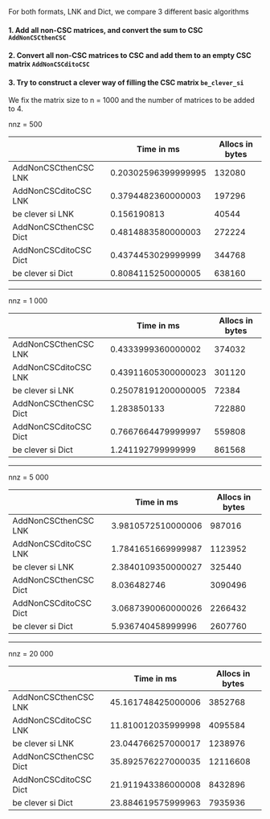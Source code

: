 For both formats, LNK and Dict, we compare 3 different basic algorithms
#### 1. Add all non-CSC matrices, and convert the sum to CSC `AddNonCSCthenCSC`
#### 2. Convert all non-CSC matrices to CSC and add them to an empty CSC matrix `AddNonCSCditoCSC`
#### 3. Try to construct a clever way of filling the CSC matrix `be_clever_si`

We fix the matrix size to n = 1000 and the number of matrices to be added to 4.

nnz = 500

| | Time in ms | Allocs in bytes |
|-----|-----|-----|
| AddNonCSCthenCSC LNK | 0.20302596399999995 | 132080 |
|AddNonCSCditoCSC LNK | 0.3794482360000003 | 197296 |
|be clever si     LNK | 0.156190813 | 40544 |
|AddNonCSCthenCSC Dict | 0.4814883580000003 | 272224 |
|AddNonCSCditoCSC Dict | 0.4374453029999999 | 344768 |
|be clever si      Dict | 0.8084115250000005 | 638160 |

---

nnz = 1 000


| | Time in ms | Allocs in bytes |
|-----|-----|-----|
| AddNonCSCthenCSC LNK | 0.4333999360000002 | 374032 |
| AddNonCSCditoCSC LNK | 0.43911605300000023 | 301120 |
| be clever si     LNK | 0.25078191200000005 |  72384 |
| AddNonCSCthenCSC Dict | 1.283850133 | 722880 |
| AddNonCSCditoCSC Dict | 0.7667664479999997 | 559808 |
| be clever si      Dict | 1.241192799999999 |  861568 |

---

nnz = 5 000

| | Time in ms | Allocs in bytes |
|-----|-----|-----|
| AddNonCSCthenCSC LNK | 3.9810572510000006 | 987016 |
| AddNonCSCditoCSC LNK | 1.7841651669999987 | 1123952 |
| be clever si     LNK | 2.3840109350000027 | 325440 |
| AddNonCSCthenCSC Dict | 8.036482746 | 3090496 |
| AddNonCSCditoCSC Dict | 3.0687390060000026 | 2266432 |
| be clever si      Dict | 5.936740458999996 | 2607760 |

---

nnz = 20 000

| | Time in ms | Allocs in bytes |
|-----|-----|-----|
| AddNonCSCthenCSC LNK | 45.161748425000006 | 3852768 |
| AddNonCSCditoCSC LNK | 11.810012035999998 | 4095584 |
| be clever si     LNK | 23.044766257000017 | 1238976 |
| AddNonCSCthenCSC Dict | 35.892576227000035 | 12116608 |
| AddNonCSCditoCSC Dict | 21.911943386000008 | 8432896 |
| be clever si      Dict |23.884619575999963 | 7935936 |
